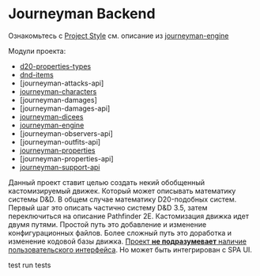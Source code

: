 Journeyman Backend
============================================================

Ознакомьтесь с [Project Style](doc/ref/project_style.md) см. описание
из [journeyman-engine](journeyman-engine/readme.md)

Модули проекта:
- [d20-properties-types](d20-properties-types/readme.md)
- [dnd-items](dnd-items/readme.md)
- [journeyman-attacks-api]
- [journeyman-characters](journeyman-characters/readme.md)
- [journeyman-damages]
- [journeyman-damages-api]
- [journeyman-dicees](journeyman-dicees/readme.md)
- [journeyman-engine](journeyman-engine/readme.md)
- [journeyman-observers-api] <!-- (journeyman-observers-api/readme.md) -->
- [journeyman-outfits-api] <!-- (journeyman-outfits-api/readme.md) -->
- [journeyman-properties](journeyman-properties/readme.md)
- [journeyman-properties-api] <!-- (journeyman-properties-api/readme.md) -->
- [journeyman-support-api](journeyman-support-api/readme.md)

Данный проект ставит целью создать некий обобщенный кастомизируемый движек. Который может описывать
математику системы D&D. В общем случае математику D20-подобных систем. Первый шаг это описать
частично систему D&D 3.5, затем переключиться на описание Pathfinder 2E. Кастомизация движка идет
двумя путями. Простой путь это добавление и изменение конфигурационных файлов. Более сложный путь
это доработка и изменение кодовой базы движка. <ins>Проект **не подразумевает** наличие
пользовательского интерфейса</ins>. Но может быть интегрирован c SPA UI.

test run tests